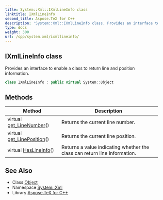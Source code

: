 ```yaml
---
title: System::Xml::IXmlLineInfo class
linktitle: IXmlLineInfo
second_title: Aspose.TeX for C++
description: 'System::Xml::IXmlLineInfo class. Provides an interface to enable a class to return line and position information in C++.'
type: docs
weight: 300
url: /cpp/system.xml/ixmllineinfo/
---
```

## IXmlLineInfo class


Provides an interface to enable a class to return line and position information.

```cpp
class IXmlLineInfo : public virtual System::Object
```

## Methods

| Method | Description |
| --- | --- |
| virtual [get_LineNumber](./get_linenumber/)() | Returns the current line number. |
| virtual [get_LinePosition](./get_lineposition/)() | Returns the current line position. |
| virtual [HasLineInfo](./haslineinfo/)() | Returns a value indicating whether the class can return line information. |
## See Also

* Class [Object](../../system/object/)
* Namespace [System::Xml](../)
* Library [Aspose.TeX for C++](../../)
